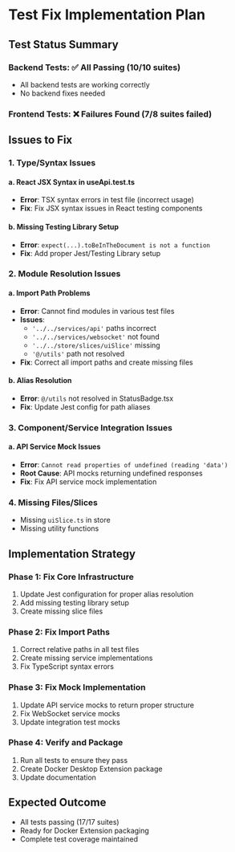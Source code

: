 # Test Fix Implementation Plan

## Test Status Summary

### Backend Tests: ✅ All Passing (10/10 suites)
- All backend tests are working correctly
- No backend fixes needed

### Frontend Tests: ❌ Failures Found (7/8 suites failed)

## Issues to Fix

### 1. Type/Syntax Issues
#### a. React JSX Syntax in useApi.test.ts
- **Error**: TSX syntax errors in test file (incorrect <Provider> usage)
- **Fix**: Fix JSX syntax issues in React testing components

#### b. Missing Testing Library Setup
- **Error**: `expect(...).toBeInTheDocument is not a function`
- **Fix**: Add proper Jest/Testing Library setup

### 2. Module Resolution Issues
#### a. Import Path Problems
- **Error**: Cannot find modules in various test files
- **Issues**:
  - `'../../services/api'` paths incorrect
  - `'../../services/websocket'` not found
  - `'../../store/slices/uiSlice'` missing
  - `'@/utils'` path not resolved
- **Fix**: Correct all import paths and create missing files

#### b. Alias Resolution
- **Error**: `@/utils` not resolved in StatusBadge.tsx
- **Fix**: Update Jest config for path aliases

### 3. Component/Service Integration Issues  
#### a. API Service Mock Issues
- **Error**: `Cannot read properties of undefined (reading 'data')`
- **Root Cause**: API mocks returning undefined responses
- **Fix**: Fix API service mock implementation

### 4. Missing Files/Slices
- Missing `uiSlice.ts` in store
- Missing utility functions

## Implementation Strategy

### Phase 1: Fix Core Infrastructure
1. Update Jest configuration for proper alias resolution
2. Add missing testing library setup
3. Create missing slice files

### Phase 2: Fix Import Paths
1. Correct relative paths in all test files
2. Create missing service implementations
3. Fix TypeScript syntax errors

### Phase 3: Fix Mock Implementation
1. Update API service mocks to return proper structure
2. Fix WebSocket service mocks
3. Update integration test mocks

### Phase 4: Verify and Package
1. Run all tests to ensure they pass
2. Create Docker Desktop Extension package
3. Update documentation

## Expected Outcome
- All tests passing (17/17 suites)
- Ready for Docker Extension packaging
- Complete test coverage maintained
